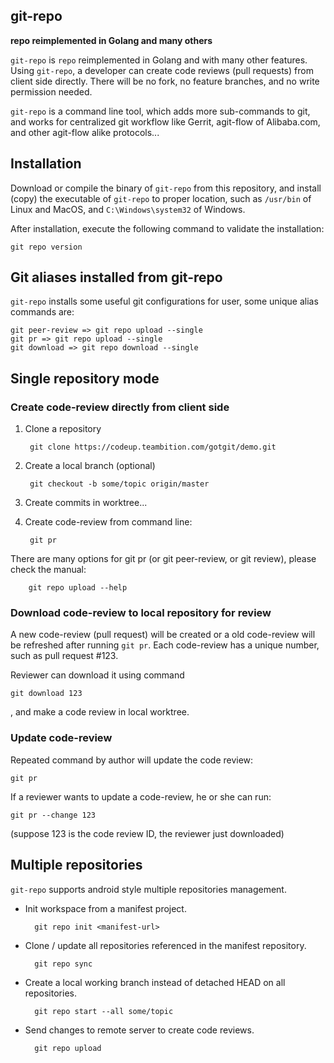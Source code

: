 ## git-repo

**repo reimplemented in Golang and many others**

`git-repo` is `repo` reimplemented in Golang and with many other features.
Using `git-repo`, a developer can create code reviews (pull requests) from
client side directly.  There will be no fork, no feature branches, and no
write permission needed.

`git-repo` is a command line tool, which adds more sub-commands to git,
and works for centralized git workflow like Gerrit, agit-flow of Alibaba.com,
and other agit-flow alike protocols...


## Installation

Download or compile the binary of `git-repo` from this repository, and install
(copy) the executable of `git-repo` to proper location, such as `/usr/bin` of
Linux and MacOS, and `C:\Windows\system32` of Windows.

After installation, execute the following command to validate the installation:

    git repo version


## Git aliases installed from git-repo

`git-repo` installs some useful git configurations for user, some unique alias
commands are:

    git peer-review => git repo upload --single
    git pr => git repo upload --single
    git download => git repo download --single


## Single repository mode

### Create code-review directly from client side

1. Clone a repository

        git clone https://codeup.teambition.com/gotgit/demo.git

2. Create a local branch (optional)

        git checkout -b some/topic origin/master

3. Create commits in worktree...

4. Create code-review from command line:

        git pr

There are many options for git pr (or git peer-review, or git review), please
check the manual:

        git repo upload --help


### Download code-review to local repository for review

A new code-review (pull request) will be created or a old code-review will be
refreshed after running `git pr`.  Each code-review has a unique number, such
as pull request #123.

Reviewer can download it using command

    git download 123

, and make a code review in local worktree.


### Update code-review

Repeated command by author will update the code review:

    git pr


If a reviewer wants to update a code-review, he or she can run:

    git pr --change 123

(suppose 123 is the code review ID, the reviewer just downloaded)


## Multiple repositories

`git-repo` supports android style multiple repositories management.

* Init workspace from a manifest project.

        git repo init <manifest-url>

* Clone / update all repositories referenced in the manifest repository.

        git repo sync

* Create a local working branch instead of detached HEAD on all repositories.

        git repo start --all some/topic

* Send changes to remote server to create code reviews.

        git repo upload
